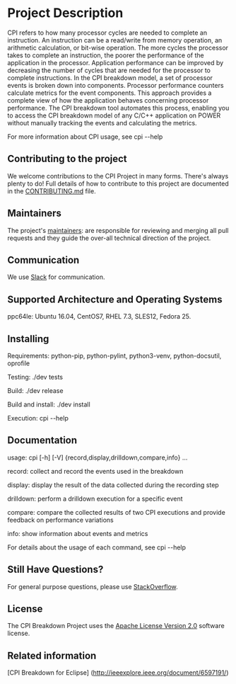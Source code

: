 # Project Description

CPI refers to how many processor cycles are needed to complete an instruction. An instruction can be a read/write from memory operation, an arithmetic calculation, or bit-wise operation. The more cycles the processor takes to complete an instruction, the poorer the performance of the application in the processor. Application performance can be improved by decreasing the number of cycles that are needed for the processor to complete instructions. In the CPI breakdown model, a set of processor events is broken down into components. Processor performance counters calculate metrics for the event components. This approach provides a complete view of how the application behaves concerning processor performance. The CPI breakdown tool automates this process, enabling you to access the CPI breakdown model of any C/C++ application on POWER without manually tracking the events and calculating the metrics.

For more information about CPI usage, see cpi --help

## Contributing to the project
We welcome contributions to the CPI Project in many forms. There's always plenty to do! Full details of how to contribute to this project are documented in the [CONTRIBUTING.md](CONTRIBUTING.md) file.

## Maintainers
The project's [maintainers](MAINTAINERS.txt): are responsible for reviewing and merging all pull requests and they guide the over-all technical direction of the project.

## Communication <a name="communication"></a>
We use [Slack](https://toolsforpower.slack.com/) for communication.

## Supported Architecture and Operating Systems
ppc64le: Ubuntu 16.04, CentOS7, RHEL 7.3, SLES12, Fedora 25.

## Installing
Requirements: python-pip, python-pylint, python3-venv, python-docsutil, oprofile

Testing: ./dev tests

Build: ./dev release

Build and install: ./dev install

Execution: cpi --help

## Documentation

usage: cpi [-h] [-V] {record,display,drilldown,compare,info} ...

record: collect and record the events used in the breakdown

display: display the result of the data collected during the recording step

drilldown: perform a drilldown execution for a specific event

compare: compare the collected results of two CPI executions and provide feedback on performance variations

info: show information about events and metrics

For details about the usage of each command, see cpi <command> --help

## Still Have Questions?
For general purpose questions, please use [StackOverflow](http://stackoverflow.com/questions/tagged/toolsforpower).

## License <a name="license"></a>
The CPI Breakdown Project uses the [Apache License Version 2.0](LICENSE) software license.

## Related information
[CPI Breakdown for Eclipse] (http://ieeexplore.ieee.org/document/6597191/)
